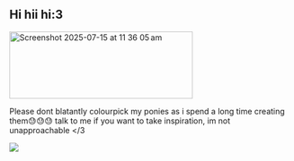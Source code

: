 ## Hi hii hi:3

<img width="326" height="120" alt="Screenshot 2025-07-15 at 11 36 05 am" src="https://github.com/user-attachments/assets/7aca43a8-0eb3-4c13-b774-4b838ee49312" />

Please dont blatantly colourpick my ponies as i spend a long time creating them😓😓😓 talk to me if you want to take inspiration, im not unapproachable </3

![](https://komarev.com/ghpvc/?username=gracebyguillotine&label=Page+Views&color=blue) 
